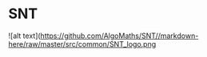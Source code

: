 # SNT
![alt text](https://github.com/AlgoMaths/SNT//markdown-here/raw/master/src/common/SNT_logo.png 
